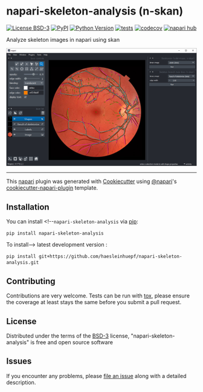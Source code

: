 # napari-skeleton-analysis (n-skan)

[![License BSD-3](https://img.shields.io/pypi/l/napari-skeleton-analysis.svg?color=green)](https://github.com/haesleinhuepf/napari-skeleton-analysis/raw/main/LICENSE)
[![PyPI](https://img.shields.io/pypi/v/napari-skeleton-analysis.svg?color=green)](https://pypi.org/project/napari-skeleton-analysis)
[![Python Version](https://img.shields.io/pypi/pyversions/napari-skeleton-analysis.svg?color=green)](https://python.org)
[![tests](https://github.com/haesleinhuepf/napari-skeleton-analysis/workflows/tests/badge.svg)](https://github.com/haesleinhuepf/napari-skeleton-analysis/actions)
[![codecov](https://codecov.io/gh/haesleinhuepf/napari-skeleton-analysis/branch/main/graph/badge.svg)](https://codecov.io/gh/haesleinhuepf/napari-skeleton-analysis)
[![napari hub](https://img.shields.io/endpoint?url=https://api.napari-hub.org/shields/napari-skeleton-analysis)](https://napari-hub.org/plugins/napari-skeleton-analysis)

Analyze skeleton images in napari using skan

![img.png](docs/screenshot.png)

----------------------------------

This [napari] plugin was generated with [Cookiecutter] using [@napari]'s [cookiecutter-napari-plugin] template.

## Installation

You can install <!--`napari-skeleton-analysis` via [pip]:

    pip install napari-skeleton-analysis



To install--> latest development version :

    pip install git+https://github.com/haesleinhuepf/napari-skeleton-analysis.git


## Contributing

Contributions are very welcome. Tests can be run with [tox], please ensure
the coverage at least stays the same before you submit a pull request.

## License

Distributed under the terms of the [BSD-3] license,
"napari-skeleton-analysis" is free and open source software

## Issues

If you encounter any problems, please [file an issue] along with a detailed description.

[napari]: https://github.com/napari/napari
[Cookiecutter]: https://github.com/audreyr/cookiecutter
[@napari]: https://github.com/napari
[MIT]: http://opensource.org/licenses/MIT
[BSD-3]: http://opensource.org/licenses/BSD-3-Clause
[GNU GPL v3.0]: http://www.gnu.org/licenses/gpl-3.0.txt
[GNU LGPL v3.0]: http://www.gnu.org/licenses/lgpl-3.0.txt
[Apache Software License 2.0]: http://www.apache.org/licenses/LICENSE-2.0
[Mozilla Public License 2.0]: https://www.mozilla.org/media/MPL/2.0/index.txt
[cookiecutter-napari-plugin]: https://github.com/napari/cookiecutter-napari-plugin

[file an issue]: https://github.com/haesleinhuepf/napari-skeleton-analysis/issues

[napari]: https://github.com/napari/napari
[tox]: https://tox.readthedocs.io/en/latest/
[pip]: https://pypi.org/project/pip/
[PyPI]: https://pypi.org/
